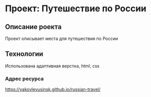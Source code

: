 # Проект: Путешествие по России


## Описание роекта

Проект описывает места для путешествия по России

## Технологии

Использована адаптивная верстка, html, css

### Адрес ресурса

https://yakovlevusinsk.github.io/russian-travel/
